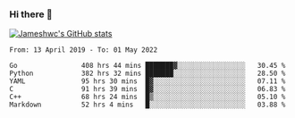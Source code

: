 ### Hi there 👋

[![Jameshwc's GitHub stats](https://github-readme-stats.vercel.app/api?username=jameshwc)](https://github.com/anuraghazra/github-readme-stats)

<!--START_SECTION:waka-->

```text
From: 13 April 2019 - To: 01 May 2022

Go                408 hrs 44 mins ███████▓░░░░░░░░░░░░░░░░░   30.45 %
Python            382 hrs 32 mins ███████░░░░░░░░░░░░░░░░░░   28.50 %
YAML              95 hrs 30 mins  █▓░░░░░░░░░░░░░░░░░░░░░░░   07.11 %
C                 91 hrs 39 mins  █▓░░░░░░░░░░░░░░░░░░░░░░░   06.83 %
C++               68 hrs 24 mins  █▒░░░░░░░░░░░░░░░░░░░░░░░   05.10 %
Markdown          52 hrs 4 mins   █░░░░░░░░░░░░░░░░░░░░░░░░   03.88 %
```

<!--END_SECTION:waka-->